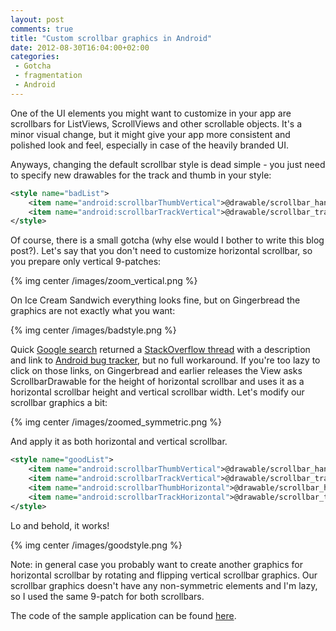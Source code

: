 ```yaml
---
layout: post
comments: true
title: "Custom scrollbar graphics in Android"
date: 2012-08-30T16:04:00+02:00
categories:
 - Gotcha
 - fragmentation
 - Android
---
```


One of the UI elements you might want to customize in your app are scrollbars for ListViews, ScrollViews and other scrollable objects. It's a minor visual change, but it might give your app more consistent and polished look and feel, especially in case of the heavily branded UI.

Anyways, changing the default scrollbar style is dead simple - you just need to specify new drawables for the track and thumb in your style:

``` xml
<style name="badList">
    <item name="android:scrollbarThumbVertical">@drawable/scrollbar_handle</item>
    <item name="android:scrollbarTrackVertical">@drawable/scrollbar_track</item>
</style>
```

Of course, there is a small gotcha (why else would I bother to write this blog post?). Let's say that you don't need to customize horizontal scrollbar, so you prepare only vertical 9-patches:

{% img center /images/zoom_vertical.png %}

On Ice Cream Sandwich everything looks fine, but on Gingerbread the graphics are not exactly what you want:

{% img center /images/badstyle.png %}

Quick [Google search](https://www.google.pl/search?q=android+incorrect+custom+scrollbar+width) returned a [StackOverflow thread](http://stackoverflow.com/questions/3736768/android-scrollview-scrollbarsize) with a description and link to [Android bug tracker](http://code.google.com/p/android/issues/detail?id=14317), but no full workaround. If you're too lazy to click on those links, on Gingerbread and earlier releases the View asks ScrollbarDrawable for the height of horizontal scrollbar and uses it as a horizontal scrollbar height and vertical scrollbar width. Let's modify our scrollbar graphics a bit:

{% img center /images/zoomed_symmetric.png %}

And apply it as both horizontal and vertical scrollbar.

``` xml
<style name="goodList">
    <item name="android:scrollbarThumbVertical">@drawable/scrollbar_handle</item>
    <item name="android:scrollbarTrackVertical">@drawable/scrollbar_track</item>
    <item name="android:scrollbarThumbHorizontal">@drawable/scrollbar_handle</item>
    <item name="android:scrollbarTrackHorizontal">@drawable/scrollbar_track</item>
</style>
```

Lo and behold, it works!

{% img center /images/goodstyle.png %}

Note: in general case you probably want to create another graphics for horizontal scrollbar by rotating and flipping vertical scrollbar graphics. Our scrollbar graphics doesn't have any non-symmetric elements and I'm lazy, so I used the same 9-patch for both scrollbars.

The code of the sample application can be found [here](https://github.com/chalup/blog-scrollbargotcha).
